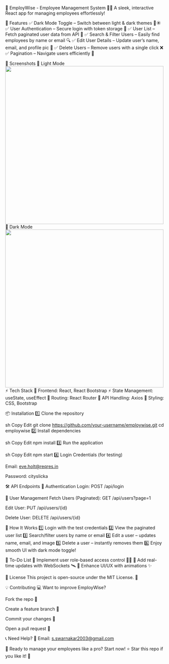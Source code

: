 🚀 EmployWise - Employee Management System
👨‍💻 A sleek, interactive React app for managing employees effortlessly!

🌟 Features
✅ Dark Mode Toggle – Switch between light & dark themes 🌙☀️
✅ User Authentication – Secure login with token storage 🔐
✅ User List – Fetch paginated user data from API 📜
✅ Search & Filter Users – Easily find employees by name or email 🔍
✅ Edit User Details – Update user’s name, email, and profile pic 📝
✅ Delete Users – Remove users with a single click ❌
✅ Pagination – Navigate users efficiently 🔄

📸 Screenshots
🔵 Light Mode
<img src="https://via.placeholder.com/500x300?text=Light+Mode" width="500" />
🌙 Dark Mode
<img src="https://via.placeholder.com/500x300?text=Dark+Mode" width="500" />
⚡ Tech Stack
🚀 Frontend: React, React Bootstrap
⚡ State Management: useState, useEffect
🔗 Routing: React Router
🔎 API Handling: Axios
🎨 Styling: CSS, Bootstrap

📦 Installation
1️⃣ Clone the repository

sh
Copy
Edit
git clone https://github.com/your-username/employwise.git
cd employwise
2️⃣ Install dependencies

sh
Copy
Edit
npm install
3️⃣ Run the application

sh
Copy
Edit
npm start
4️⃣ Login Credentials (for testing)

Email: eve.holt@reqres.in

Password: cityslicka

🛠 API Endpoints
🔹 Authentication
Login: POST /api/login

🔹 User Management
Fetch Users (Paginated): GET /api/users?page=1

Edit User: PUT /api/users/{id}

Delete User: DELETE /api/users/{id}

🚀 How It Works
1️⃣ Login with the test credentials
2️⃣ View the paginated user list
3️⃣ Search/filter users by name or email
4️⃣ Edit a user – updates name, email, and image
5️⃣ Delete a user – instantly removes them
6️⃣ Enjoy smooth UI with dark mode toggle!

📝 To-Do List
🔹 Implement user role-based access control 👮‍♂️
🔹 Add real-time updates with WebSockets 🛰️
🔹 Enhance UI/UX with animations ✨

📜 License
This project is open-source under the MIT License. 📖

💡 Contributing
💻 Want to improve EmployWise?

Fork the repo 🍴

Create a feature branch 🌱

Commit your changes 🎯

Open a pull request 🚀

📞 Need Help?
📩 Email: s.swarnakar2003@gmail.com

🚀 Ready to manage your employees like a pro? Start now!
⭐ Star this repo if you like it! 🤩

